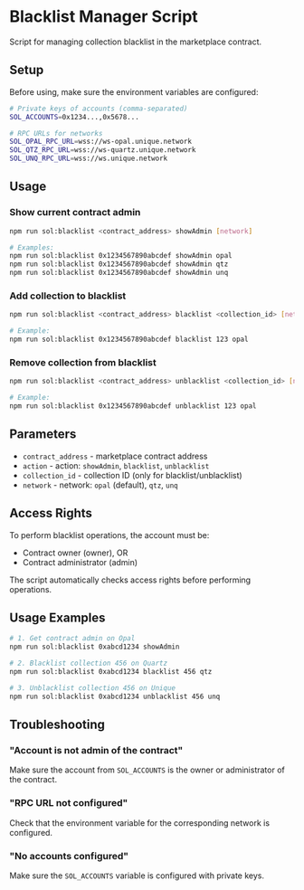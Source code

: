 # Blacklist Manager Script

Script for managing collection blacklist in the marketplace contract.

## Setup

Before using, make sure the environment variables are configured:

```bash
# Private keys of accounts (comma-separated)
SOL_ACCOUNTS=0x1234...,0x5678...

# RPC URLs for networks
SOL_OPAL_RPC_URL=wss://ws-opal.unique.network
SOL_QTZ_RPC_URL=wss://ws-quartz.unique.network  
SOL_UNQ_RPC_URL=wss://ws.unique.network
```

## Usage

### Show current contract admin

```bash
npm run sol:blacklist <contract_address> showAdmin [network]

# Examples:
npm run sol:blacklist 0x1234567890abcdef showAdmin opal
npm run sol:blacklist 0x1234567890abcdef showAdmin qtz
npm run sol:blacklist 0x1234567890abcdef showAdmin unq
```

### Add collection to blacklist

```bash
npm run sol:blacklist <contract_address> blacklist <collection_id> [network]

# Example:
npm run sol:blacklist 0x1234567890abcdef blacklist 123 opal
```

### Remove collection from blacklist

```bash
npm run sol:blacklist <contract_address> unblacklist <collection_id> [network]

# Example:
npm run sol:blacklist 0x1234567890abcdef unblacklist 123 opal
```

## Parameters

- `contract_address` - marketplace contract address
- `action` - action: `showAdmin`, `blacklist`, `unblacklist`
- `collection_id` - collection ID (only for blacklist/unblacklist)
- `network` - network: `opal` (default), `qtz`, `unq`

## Access Rights

To perform blacklist operations, the account must be:
- Contract owner (owner), OR
- Contract administrator (admin)

The script automatically checks access rights before performing operations.

## Usage Examples

```bash
# 1. Get contract admin on Opal
npm run sol:blacklist 0xabcd1234 showAdmin

# 2. Blacklist collection 456 on Quartz
npm run sol:blacklist 0xabcd1234 blacklist 456 qtz

# 3. Unblacklist collection 456 on Unique
npm run sol:blacklist 0xabcd1234 unblacklist 456 unq
```

## Troubleshooting

### "Account is not admin of the contract"
Make sure the account from `SOL_ACCOUNTS` is the owner or administrator of the contract.

### "RPC URL not configured"
Check that the environment variable for the corresponding network is configured.

### "No accounts configured"
Make sure the `SOL_ACCOUNTS` variable is configured with private keys.